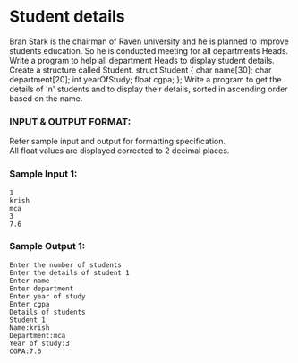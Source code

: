 # Student details

Bran Stark is the chairman of Raven university and he is planned to improve students education. So he is conducted meeting for all departments Heads. Write a program to help all department Heads to display student details. Create a structure called Student. struct Student { char name[30]; char department[20]; int yearOfStudy; float cgpa; }; Write a program to get the details of 'n' students and to display their details, sorted in ascending order based on the name.

### INPUT & OUTPUT FORMAT:

Refer sample input and output for formatting specification. <br>
All float values are displayed corrected to 2 decimal places. 

### Sample Input 1:

```
1
krish
mca
3
7.6
```

### Sample Output 1:

```
Enter the number of students
Enter the details of student 1
Enter name
Enter department
Enter year of study
Enter cgpa
Details of students
Student 1
Name:krish
Department:mca
Year of study:3
CGPA:7.6
```
